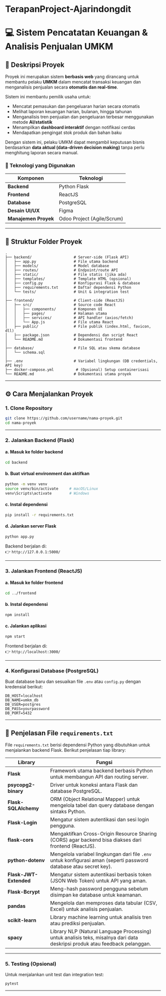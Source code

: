 # TerapanProject-Ajarindongdit

# 💻 Sistem Pencatatan Keuangan & Analisis Penjualan UMKM

## 📘 Deskripsi Proyek
Proyek ini merupakan sistem **berbasis web** yang dirancang untuk membantu pelaku **UMKM** dalam mencatat transaksi keuangan dan menganalisis penjualan secara **otomatis dan real-time**.  

Sistem ini membantu pemilik usaha untuk:
- Mencatat pemasukan dan pengeluaran harian secara otomatis  
- Melihat laporan keuangan harian, bulanan, hingga tahunan  
- Menganalisis tren penjualan dan pengeluaran terbesar menggunakan metode **AI/statistik**  
- Menampilkan **dashboard interaktif** dengan notifikasi cerdas  
- Mendapatkan pengingat stok produk dan bahan baku  

Dengan sistem ini, pelaku UMKM dapat mengambil keputusan bisnis berdasarkan **data aktual (data-driven decision making)** tanpa perlu menghitung laporan secara manual.

### 🔧 Teknologi yang Digunakan
| Komponen | Teknologi |
|-----------|------------|
| **Backend** | Python Flask |
| **Frontend** | ReactJS |
| **Database** | PostgreSQL |
| **Desain UI/UX** | Figma |
| **Manajemen Proyek** | Odoo Project (Agile/Scrum) |

---

## 🧩 Struktur Folder Proyek
```
.
├── backend/                   # Server-side (Flask API)
│   ├── app.py                 # File utama backend
│   ├── models/                # Model database
│   ├── routes/                # Endpoint/route API
│   ├── static/                # File statis (jika ada)
│   ├── templates/             # Template HTML (opsional)
│   ├── config.py              # Konfigurasi Flask & database
│   ├── requirements.txt       # Daftar dependensi Python
│   └── tests/                 # Unit & integration test
│
├── frontend/                  # Client-side (ReactJS)
│   ├── src/                   # Source code React
│   │   ├── components/        # Komponen UI
│   │   ├── pages/             # Halaman utama
│   │   ├── services/          # API handler (axios/fetch)
│   │   └── App.js             # File utama React
│   ├── public/                # File publik (index.html, favicon, dll)
│   ├── package.json           # Dependensi dan script React
│   └── README.md              # Dokumentasi frontend
│
├── database/                  # File SQL atau skema database
│   └── schema.sql
│
├── .env                       # Variabel lingkungan (DB credentials, API key)
├── docker-compose.yml          # (Opsional) Setup containerisasi
└── README.md                  # Dokumentasi utama proyek
```

---

## ⚙️ Cara Menjalankan Proyek

### 1. Clone Repository
```bash
git clone https://github.com/username/nama-proyek.git
cd nama-proyek
```

---

### 2. Jalankan Backend (Flask)
#### a. Masuk ke folder backend
```bash
cd backend
```
#### b. Buat virtual environment dan aktifkan
```bash
python -m venv venv
source venv/bin/activate     # macOS/Linux
venv\Scripts\activate        # Windows
```
#### c. Instal dependensi
```bash
pip install -r requirements.txt
```
#### d. Jalankan server Flask
```bash
python app.py
```
Backend berjalan di:  
👉 `http://127.0.0.1:5000/`

---

### 3. Jalankan Frontend (ReactJS)
#### a. Masuk ke folder frontend
```bash
cd ../frontend
```
#### b. Instal dependensi
```bash
npm install
```
#### c. Jalankan aplikasi
```bash
npm start
```
Frontend berjalan di:  
👉 `http://localhost:3000/`

---

### 4. Konfigurasi Database (PostgreSQL)
Buat database baru dan sesuaikan file `.env` atau `config.py` dengan kredensial berikut:
```
DB_HOST=localhost
DB_NAME=umkm_db
DB_USER=postgres
DB_PASS=yourpassword
DB_PORT=5432
```

---

## 🧾 Penjelasan File `requirements.txt`

File `requirements.txt` berisi dependensi Python yang dibutuhkan untuk menjalankan backend Flask. Berikut penjelasan tiap library:

| Library | Fungsi |
|----------|--------|
| **Flask** | Framework utama backend berbasis Python untuk membangun API dan routing server. |
| **psycopg2-binary** | Driver untuk koneksi antara Flask dan database PostgreSQL. |
| **Flask-SQLAlchemy** | ORM (Object Relational Mapper) untuk mengelola tabel dan query database dengan sintaks Python. |
| **Flask-Login** | Mengatur sistem autentikasi dan sesi login pengguna. |
| **flask-cors** | Mengaktifkan Cross-Origin Resource Sharing (CORS) agar backend bisa diakses dari frontend (ReactJS). |
| **python-dotenv** | Mengelola variabel lingkungan dari file `.env` untuk konfigurasi aman (seperti password database atau secret key). |
| **Flask-JWT-Extended** | Mengatur sistem autentikasi berbasis token (JSON Web Token) untuk API yang aman. |
| **Flask-Bcrypt** | Meng-hash password pengguna sebelum disimpan ke database untuk keamanan. |
| **pandas** | Mengelola dan memproses data tabular (CSV, Excel) untuk analisis penjualan. |
| **scikit-learn** | Library machine learning untuk analisis tren atau prediksi penjualan. |
| **spacy** | Library NLP (Natural Language Processing) untuk analisis teks, misalnya dari data deskripsi produk atau feedback pelanggan. |

---

### 5. Testing (Opsional)
Untuk menjalankan unit test dan integration test:
```bash
pytest
```

---
